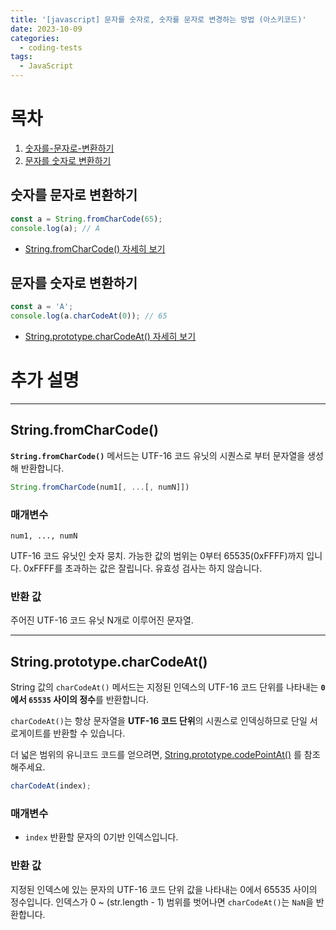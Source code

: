 ```yaml
---
title: '[javascript] 문자를 숫자로, 숫자를 문자로 변경하는 방법 (아스키코드)'
date: 2023-10-09
categories:
  - coding-tests
tags:
  - JavaScript
---
```


# 목차

1. [숫자를-문자로-변환하기](#숫자를-문자로-변환하기)
2. [문자를 숫자로 변환하기](#문자를-숫자로-변환하기)

## 숫자를 문자로 변환하기

```js
const a = String.fromCharCode(65);
console.log(a); // A
```

- [String.fromCharCode() 자세히 보기](#stringfromcharcode)

## 문자를 숫자로 변환하기

```js
const a = 'A';
console.log(a.charCodeAt(0)); // 65
```

- [String.prototype.charCodeAt() 자세히 보기](#stringprototypecharcodeat)

# 추가 설명

---

## String.fromCharCode()

**`String.fromCharCode()`** 메서드는 UTF-16 코드 유닛의 시퀀스로 부터 문자열을 생성해 반환합니다.

```js
String.fromCharCode(num1[, ...[, numN]])
```

### 매개변수

`num1, ..., numN`

UTF-16 코드 유닛인 숫자 뭉치. 가능한 값의 범위는 0부터 65535(0xFFFF)까지 입니다. 0xFFFF를 초과하는 값은 잘립니다. 유효성 검사는 하지 않습니다.

### 반환 값

주어진 UTF-16 코드 유닛 N개로 이루어진 문자열.

---

## String.prototype.charCodeAt()

String 값의 `charCodeAt()` 메서드는 지정된 인덱스의 UTF-16 코드 단위를 나타내는 **`0`에서 `65535` 사이의 정수**를 반환합니다.

`charCodeAt()`는 항상 문자열을 **UTF-16 코드 단위**의 시퀀스로 인덱싱하므로 단일 서로게이트를 반환할 수 있습니다.

더 넓은 범위의 유니코드 코드를 얻으려면, [String.prototype.codePointAt()](https://developer.mozilla.org/en-US/docs/Web/JavaScript/Reference/Global_Objects/String/codePointAt) 를 참조해주세요.

```js
charCodeAt(index);
```

### 매개변수

- `index` 반환할 문자의 0기반 인덱스입니다.

### 반환 값

지정된 인덱스에 있는 문자의 UTF-16 코드 단위 값을 나타내는 0에서 65535 사이의 정수입니다. 인덱스가 0 ~ (str.length - 1) 범위를 벗어나면 `charCodeAt()`는 `NaN`을 반환합니다.
